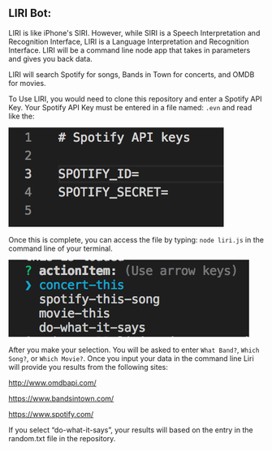 ## LIRI Bot:

LIRI is like iPhone's SIRI. However, while SIRI is a Speech Interpretation and Recognition Interface, LIRI is a Language Interpretation and Recognition Interface. LIRI will be a command line node app that takes in parameters and gives you back data.

LIRI will search Spotify for songs, Bands in Town for concerts, and OMDB for movies.

To Use LIRI, you would need to clone this repository and enter a Spotify API Key. Your Spotify API Key must be entered in a file named: `.evn` and read like the:

![Spotify](/spot.png)



Once this is complete, you can access the file by typing: `node liri.js` in the command line of your terminal. 

![Spotify](/com.png)



After you make your selection. You will be asked to enter `What Band?`, `Which Song?`, or `Which Movie?`. Once you input your data in the command line Liri will provide you results from the following sites:

http://www.omdbapi.com/

https://www.bandsintown.com/

https://www.spotify.com/

If you select “do-what-it-says”, your results will based on the entry in the random.txt file in the repository. 
